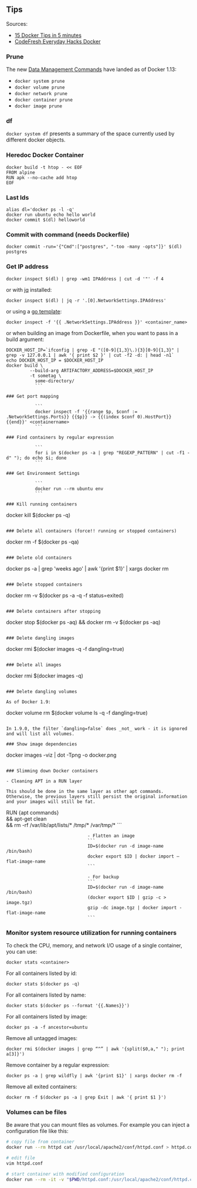 ## Tips

Sources:

* [15 Docker Tips in 5 minutes](http://sssslide.com/speakerdeck.com/bmorearty/15-docker-tips-in-5-minutes)
* [CodeFresh Everyday Hacks Docker](https://codefresh.io/blog/everyday-hacks-docker/)

### Prune

The new [Data Management Commands](https://github.com/docker/docker/pull/26108) have landed as of Docker 1.13:

* `docker system prune`
* `docker volume prune`
* `docker network prune`
* `docker container prune`
* `docker image prune`

### df

`docker system df` presents a summary of the space currently used by different docker objects.

### Heredoc Docker Container

```
docker build -t htop - << EOF
FROM alpine
RUN apk --no-cache add htop
EOF
```

### Last Ids

```
alias dl='docker ps -l -q'
docker run ubuntu echo hello world
docker commit $(dl) helloworld
```

### Commit with command (needs Dockerfile)

```
docker commit -run='{"Cmd":["postgres", "-too -many -opts"]}' $(dl) postgres
```

### Get IP address

```
docker inspect $(dl) | grep -wm1 IPAddress | cut -d '"' -f 4
```

or with [jq](https://stedolan.github.io/jq/) installed:

```
docker inspect $(dl) | jq -r '.[0].NetworkSettings.IPAddress'
```

or using a [go template](https://docs.docker.com/engine/reference/commandline/inspect):

```
docker inspect -f '{{ .NetworkSettings.IPAddress }}' <container_name>
```

or when building an image from Dockerfile, when you want to pass in a build argument:

```
DOCKER_HOST_IP=`ifconfig | grep -E "([0-9]{1,3}\.){3}[0-9]{1,3}" | grep -v 127.0.0.1 | awk '{ print $2 }' | cut -f2 -d: | head -n1`
echo DOCKER_HOST_IP = $DOCKER_HOST_IP
docker build \
         --build-arg ARTIFACTORY_ADDRESS=$DOCKER_HOST_IP 
         -t sometag \
           some-directory/
           ```

### Get port mapping

           ```
           docker inspect -f '{{range $p, $conf := .NetworkSettings.Ports}} {{$p}} -> {{(index $conf 0).HostPort}} {{end}}' <containername>
           ```

### Find containers by regular expression

           ```
           for i in $(docker ps -a | grep "REGEXP_PATTERN" | cut -f1 -d" "); do echo $i; done
           ```

### Get Environment Settings

           ```
           docker run --rm ubuntu env
           ```

### Kill running containers

  ```
docker kill $(docker ps -q)
  ```

### Delete all containers (force!! running or stopped containers)

  ```
docker rm -f $(docker ps -qa)
  ```

### Delete old containers

  ```
  docker ps -a | grep 'weeks ago' | awk '{print $1}' | xargs docker rm
  ```

### Delete stopped containers

  ```
docker rm -v $(docker ps -a -q -f status=exited)
  ```

### Delete containers after stopping

  ```
docker stop $(docker ps -aq) && docker rm -v $(docker ps -aq)
  ```

### Delete dangling images

  ```
docker rmi $(docker images -q -f dangling=true)
  ```

### Delete all images

  ```
docker rmi $(docker images -q)
  ```

### Delete dangling volumes

  As of Docker 1.9:

  ```
docker volume rm $(docker volume ls -q -f dangling=true)
  ```

  In 1.9.0, the filter `dangling=false` does _not_ work - it is ignored and will list all volumes.

### Show image dependencies

  ```
  docker images -viz | dot -Tpng -o docker.png
  ```

### Slimming down Docker containers

  - Cleaning APT in a RUN layer

  This should be done in the same layer as other apt commands.
  Otherwise, the previous layers still persist the original information and your images will still be fat.

  ```
  RUN {apt commands} \
    && apt-get clean \
    && rm -rf /var/lib/apt/lists/* /tmp/* /var/tmp/*
                                   ```

                                   - Flatten an image
                                   ```
                                   ID=$(docker run -d image-name /bin/bash)
                                   docker export $ID | docker import – flat-image-name
                                   ```

                                   - For backup
                                   ```
                                   ID=$(docker run -d image-name /bin/bash)
                                   (docker export $ID | gzip -c > image.tgz)
                                   gzip -dc image.tgz | docker import - flat-image-name
                                   ```

### Monitor system resource utilization for running containers

To check the CPU, memory, and network I/O usage of a single container, you can use:
```
docker stats <container>
```

For all containers listed by id:
```
docker stats $(docker ps -q)
```

For all containers listed by name:
```
docker stats $(docker ps --format '{{.Names}}')
```

For all containers listed by image:
```
docker ps -a -f ancestor=ubuntu
```

Remove all untagged images:
```
docker rmi $(docker images | grep “^” | awk '{split($0,a," "); print a[3]}')
```

Remove container by a regular expression:
```
docker ps -a | grep wildfly | awk '{print $1}' | xargs docker rm -f
```

Remove all exited containers:
```
docker rm -f $(docker ps -a | grep Exit | awk '{ print $1 }')
```

### Volumes can be files

Be aware that you can mount files as volumes. For example you can inject a configuration file like this:

``` bash
# copy file from container
docker run --rm httpd cat /usr/local/apache2/conf/httpd.conf > httpd.conf

# edit file
vim httpd.conf

# start container with modified configuration
docker run --rm -it -v "$PWD/httpd.conf:/usr/local/apache2/conf/httpd.conf:ro" -p "80:80" httpd
```
